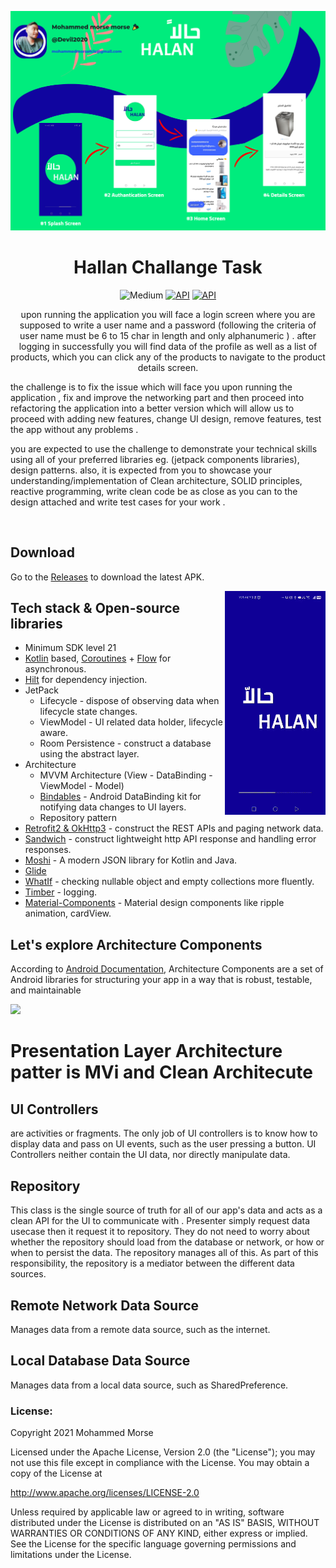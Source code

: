 
<p align="center">
<img src=".images/Screening OnBoarding Picture.png"/>
</p>

<h1 align="center">Hallan Challange Task</h1>

<p align="center">
 <img alt="Medium" src="https://github.com/mohamedebrahim96/Namshi-Customer/workflows/Android%20CI/badge.svg"/></a>
     <a href="https://github.com/devil2020?tab=followers"><img alt="API" src="https://img.shields.io/github/stars/devil2020?style=social"/></a>
     <a href="https://github.com/Devil2020/Halan/actions/workflows/test.yml"><img alt="API" src="https://img.shields.io/github/v/release/devil2020/halan?color=7885FF&label=Halan%20App&logo=android%22"/></a>

</p>



<p align="center">  
   upon running the application you will face a login screen where you are supposed to write a user name and a password (following the criteria of user name must be 6    to 15 char in length and only alphanumeric ) . 
   after logging in successfully you will find data of the profile as well as a list of products, which you can click any of the products to navigate to the product      details screen.
   
   the challenge is to fix the issue which will face you upon running the application , fix and improve the networking part and then proceed into refactoring the        application into a better version which will allow us to proceed with adding new features, change UI design, remove features, test the app without any problems .
   
   you are expected to use the challenge to demonstrate your technical skills using all of your preferred libraries eg. (jetpack components libraries), design            patterns. also, it is expected from you to showcase your understanding/implementation of Clean architecture, SOLID principles, reactive programming, write clean      code be as close as you can to the design attached and write test cases for your work .
</p>
</br>

## Download
Go to the [Releases](https://github.com/Devil2020/Halan/actions/workflows/test.yml) to download the latest APK.


<img src=".images/halan.gif" align="right" width="32%"/>

## Tech stack & Open-source libraries
- Minimum SDK level 21
- [Kotlin](https://kotlinlang.org/) based, [Coroutines](https://github.com/Kotlin/kotlinx.coroutines) + [Flow](https://kotlin.github.io/kotlinx.coroutines/kotlinx-coroutines-core/kotlinx.coroutines.flow/) for asynchronous.
- [Hilt](https://dagger.dev/hilt/) for dependency injection.
- JetPack
    - Lifecycle - dispose of observing data when lifecycle state changes.
    - ViewModel - UI related data holder, lifecycle aware.
    - Room Persistence - construct a database using the abstract layer.
- Architecture
    - MVVM Architecture (View - DataBinding - ViewModel - Model)
    - [Bindables](https://github.com/skydoves/bindables) - Android DataBinding kit for notifying data changes to UI layers.
    - Repository pattern
- [Retrofit2 & OkHttp3](https://github.com/square/retrofit) - construct the REST APIs and paging network data.
- [Sandwich](https://github.com/skydoves/Sandwich) - construct lightweight http API response and handling error responses.
- [Moshi](https://github.com/square/moshi/) - A modern JSON library for Kotlin and Java.
- [Glide](https://github.com/bumptech/glide)
- [WhatIf](https://github.com/skydoves/whatif) - checking nullable object and empty collections more fluently.
- [Timber](https://github.com/JakeWharton/timber) - logging.
- [Material-Components](https://github.com/material-components/material-components-android) - Material design components like ripple animation, cardView.

## Let's explore Architecture Components

According to  [Android Documentation](https://developer.android.com/topic/libraries/architecture), Architecture Components are a set of Android libraries for structuring your app in a way that is robust, testable, and maintainable

[![](https://i.imgur.com/yhWLiwN.png)](https://i.imgur.com/yhWLiwN.png)

# []() Presentation Layer Architecture patter is MVi and Clean Architecute 

## []()UI Controllers

are activities or fragments. The only job of UI controllers is to know how to display data and pass on UI events, such as the user pressing a button. UI Controllers neither contain the UI data, nor directly manipulate data.

## []()Repository
This class is the single source of truth for all of our app's data and acts as a clean API for the UI to communicate with . Presenter simply request data usecase then it request it to repository. They do not need to worry about whether the repository should load from the database or network, or how or when to persist the data. The repository manages all of this. As part of this responsibility, the repository is a mediator between the different data sources.

## []()Remote Network Data Source

Manages data from a remote data source, such as the internet.


## []()Local Database Data Source

Manages data from a local data source, such as SharedPreference.

### []()License:
Copyright 2021 Mohammed Morse

Licensed under the Apache License, Version 2.0 (the "License");
you may not use this file except in compliance with the License.
You may obtain a copy of the License at

   http://www.apache.org/licenses/LICENSE-2.0

Unless required by applicable law or agreed to in writing, software
distributed under the License is distributed on an "AS IS" BASIS,
WITHOUT WARRANTIES OR CONDITIONS OF ANY KIND, either express or implied.
See the License for the specific language governing permissions and
limitations under the License.


